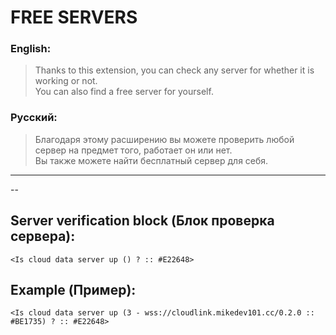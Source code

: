 # FREE SERVERS



### English:
> Thanks to this extension, you can check any server for whether it is working or not. <br>
> You can also find a free server for yourself.

### Русский:
> Благодаря этому расширению вы можете проверить любой сервер на предмет того, работает он или нет. <br>
> Вы также можете найти бесплатный сервер для себя.



---
--
## Server verification block (Блок проверка сервера):

```scratch
<Is cloud data server up () ? :: #E22648>
```

## Example (Пример):
```scratch
<Is cloud data server up (3 - wss://cloudlink.mikedev101.cc/0.2.0 :: #BE1735) ? :: #E22648>
```
